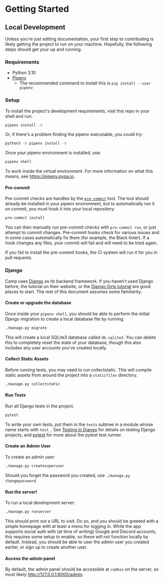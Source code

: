 # Getting Started

## Local Development

Unless you're just editing documentation, your first step to contributing is
likely getting the project to run on your machine. Hopefully, the following steps
should get your up and running.

### Requirements

* Python 3.10
* [Pipenv](https://pypi.org/project/pipenv/)
  * The recommended command to install this is `pip install --user pipenv`

### Setup

To install the project's development requirements, visit this repo in
your shell and run:

```sh
pipenv install -d
```

Or, if there's a problem finding the pipenv executable, you could try:

```sh
python3 -m pipenv install -d
```

Once your pipenv environment is installed, use:

```sh
pipenv shell
```

To work inside the virtual environment. For more information on what this means,
see https://pipenv.pypa.io.

#### Pre-commit

Pre-commit checks are handles by the [`pre-commit`](https://pre-commit.com/)
tool. The tool should already be installed in your pipenv environment, but to
automatically run it on commit, you must hook it into your local repository:

```sh
pre-commit install
```

You can then manually run pre-commit checks with `pre-commit run`, or just
attempt to commit changes. Pre-commit hooks check for various issues and
in some cases automatically fix them (for example, the Black linter). If
a hook changes any files, your commit will fail and will need to be tried again.

If you fail to install the pre-commit hooks, the CI system will run it for you
in pull requests.

### Django

Camp uses [Django](https://www.djangoproject.com/) as its backend framework.
If you haven't used Django before, the tutorial on their website, or the
[Django Girls tutorial](https://tutorial.djangogirls.org/) are good places
to start. The rest of this document assumes some familiarity.

#### Create or upgrade the database

Once inside your `pipenv shell`, you should be able to perform the initial Django
migration to create a local database file by running:

```sh
./manage.py migrate
```

This will create a local SQLite3 database called `db.sqlite3`. You can delete
this to completely reset the state of your database, though this also includes
any user accounts you've created locally.

#### Collect Static Assets

Before running tests, you may need to run collectstatic. This will
compile static assets from around the project into a `staticfiles`
directory.

```sh
./manage.py collectstatic
```

#### Run Tests

Run all Django tests in the project.

```sh
pytest
```

To write your own tests, put them in the `tests` subtree
in a module whose name starts with `test_`. See
[Testing in Django](https://docs.djangoproject.com/en/4.1/topics/testing/)
for details on testing Django projects, and [pytest](https://pytest.org)
for more about the pytest test runner.

#### Create an Admin User

To create an admin user:

```sh
./manage.py createsuperuser
```

Should you forget the password you created, use `./manage.py changepassword`.

#### Run the server!

To run a local development server:

```sh
./manage.py runserver
```

This should print out a URL to visit. Do so, and you should be greeted with
a simple homepage with at least a menu for logging in. While the app supports
social auth with (at time of writing) Google and Discord accounts, this requires
some setup to enable, so these will not function locally by default. Instead,
you should be able to user the admin user you created earlier, or sign up to
create another user.

#### Access the admin panel

By default, the admin panel should be accessible at `/admin` on the server,
so most likely http://127.0.0.1:8000/admin.
